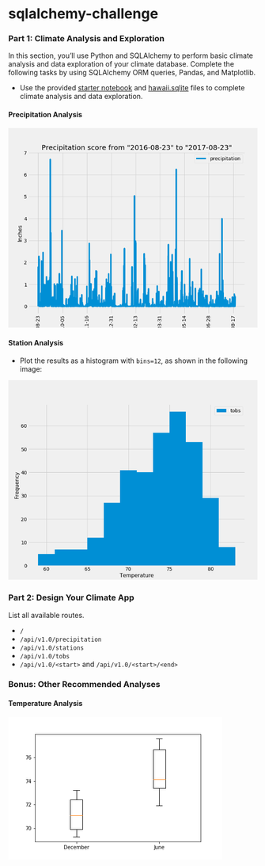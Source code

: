 # sqlalchemy-challenge

### Part 1: Climate Analysis and Exploration
In this section, you’ll use Python and SQLAlchemy to perform basic climate analysis and data exploration of your climate database. Complete the following tasks by using SQLAlchemy ORM queries, Pandas, and Matplotlib.

* Use the provided [starter notebook](climate_starter.ipynb) and [hawaii.sqlite](Resources) files to complete climate analysis and data exploration.

#### Precipitation Analysis
![precipitation](Images/PrecipitationScore.png)
 
#### Station Analysis

* Plot the results as a histogram with `bins=12`, as shown in the following image:

![station-histogram](Images/Histogram.png)
    
    
### Part 2: Design Your Climate App
List all available routes.
* `/`
* `/api/v1.0/precipitation`
* `/api/v1.0/stations`
* `/api/v1.0/tobs`
* `/api/v1.0/<start>` and `/api/v1.0/<start>/<end>`

### Bonus: Other Recommended Analyses

#### Temperature Analysis 
![temperatureDufference](Images/Bonus_boxPlot.png)

